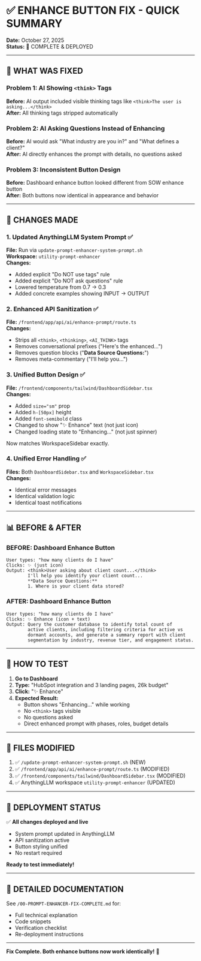 # ✅ ENHANCE BUTTON FIX - QUICK SUMMARY

**Date:** October 27, 2025  
**Status:** 🎉 COMPLETE & DEPLOYED

---

## 🎯 WHAT WAS FIXED

### Problem 1: AI Showing `<think>` Tags
**Before:** AI output included visible thinking tags like `<think>The user is asking...</think>`  
**After:** All thinking tags stripped automatically

### Problem 2: AI Asking Questions Instead of Enhancing
**Before:** AI would ask "What industry are you in?" and "What defines a client?"  
**After:** AI directly enhances the prompt with details, no questions asked

### Problem 3: Inconsistent Button Design
**Before:** Dashboard enhance button looked different from SOW enhance button  
**After:** Both buttons now identical in appearance and behavior

---

## 🔧 CHANGES MADE

### 1. Updated AnythingLLM System Prompt ✅
**File:** Run via `update-prompt-enhancer-system-prompt.sh`  
**Workspace:** `utility-prompt-enhancer`  
**Changes:**
- Added explicit "Do NOT use <think> tags" rule
- Added explicit "Do NOT ask questions" rule
- Lowered temperature from 0.7 → 0.3
- Added concrete examples showing INPUT → OUTPUT

### 2. Enhanced API Sanitization ✅
**File:** `/frontend/app/api/ai/enhance-prompt/route.ts`  
**Changes:**
- Strips all `<think>`, `<thinking>`, `<AI_THINK>` tags
- Removes conversational prefixes ("Here's the enhanced...")
- Removes question blocks ("**Data Source Questions:**")
- Removes meta-commentary ("I'll help you...")

### 3. Unified Button Design ✅
**File:** `/frontend/components/tailwind/DashboardSidebar.tsx`  
**Changes:**
- Added `size="sm"` prop
- Added `h-[50px]` height
- Added `font-semibold` class
- Changed to show "✨ Enhance" text (not just icon)
- Changed loading state to "Enhancing…" (not just spinner)

Now matches WorkspaceSidebar exactly.

### 4. Unified Error Handling ✅
**Files:** Both `DashboardSidebar.tsx` and `WorkspaceSidebar.tsx`  
**Changes:**
- Identical error messages
- Identical validation logic
- Identical toast notifications

---

## 📊 BEFORE & AFTER

### BEFORE: Dashboard Enhance Button
```
User types: "how many clients do I have"
Clicks: ✨ (just icon)
Output: <think>User asking about client count...</think>
        I'll help you identify your client count...
        **Data Source Questions:**
        1. Where is your client data stored?
```

### AFTER: Dashboard Enhance Button
```
User types: "how many clients do I have"
Clicks: ✨ Enhance (icon + text)
Output: Query the customer database to identify total count of 
        active clients, including filtering criteria for active vs 
        dormant accounts, and generate a summary report with client 
        segmentation by industry, revenue tier, and engagement status.
```

---

## 🧪 HOW TO TEST

1. **Go to Dashboard**
2. **Type:** "HubSpot integration and 3 landing pages, 26k budget"
3. **Click:** "✨ Enhance"
4. **Expected Result:**
   - Button shows "Enhancing…" while working
   - No `<think>` tags visible
   - No questions asked
   - Direct enhanced prompt with phases, roles, budget details

---

## 📁 FILES MODIFIED

1. ✅ `/update-prompt-enhancer-system-prompt.sh` (NEW)
2. ✅ `/frontend/app/api/ai/enhance-prompt/route.ts` (MODIFIED)
3. ✅ `/frontend/components/tailwind/DashboardSidebar.tsx` (MODIFIED)
4. ✅ AnythingLLM workspace `utility-prompt-enhancer` (UPDATED)

---

## 🚀 DEPLOYMENT STATUS

✅ **All changes deployed and live**

- System prompt updated in AnythingLLM
- API sanitization active
- Button styling unified
- No restart required

**Ready to test immediately!**

---

## 📖 DETAILED DOCUMENTATION

See `/00-PROMPT-ENHANCER-FIX-COMPLETE.md` for:
- Full technical explanation
- Code snippets
- Verification checklist
- Re-deployment instructions

---

**Fix Complete. Both enhance buttons now work identically!** 🎉
